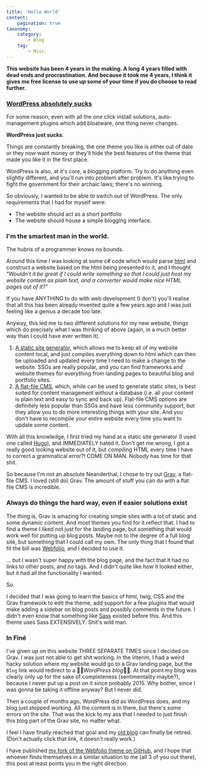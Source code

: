 ```yaml
---
title: 'Hello World'
content:
    pagination: true
taxonomy:
    category:
        - Blog
    tag:
        - Misc.
---
```


**This website has been 4 years in the making. A long 4 years filled with dead ends and procrastination. And because it took me 4 years, I think it gives me free license to use up some of your time if you do choose to read further.**

### [WordPress absolutely sucks](https://hackernoon.com/this-is-why-wordpress-sucks-and-you-should-probably-stop-using-it-v697y30v7)
For some reason, even with all the one click install solutions, auto-management plugins which add bloatware, one thing never changes.

**WordPress just sucks**.

Things are constantly breaking, the one theme you like is either out of date or they now want money or they'll hide the best features of the theme that made you like it in the first place.

WordPress is also, at it's core, a blogging platform. Try to do anything even slightly different, and you'll run into problem after problem. It's like trying to fight the government for their archaic laws; there's no winning.

So obviously, I wanted to be able to switch out of WordPress. The only requirements that I had for myself were:
* The website should act as a short portfolio
* The website should house a simple blogging interface.

### I'm the smartest man in the world.
The hubris of a programmer knows no bounds.

Around this time I was looking at some c# code which would parse [html](https://en.wikipedia.org/wiki/HTML) and construct a website based on the html being presented to it, and I thought _"Wouldn't it be great if I could write something so that I could just host my website content as plain text, and a converter would make nice HTML pages out of it?"_

If you have ANYTHING to do with web development (I don't) you'll realise that all this has been already invented quite a few years ago and I was just feeling like a genius a decade too late.

Anyway, this led me to two different solutions for my new website, things which do precisely what I was thinking of above (again, in a much better way than I could have ever written it).
1. [A static site generator](https://www.cloudflare.com/learning/performance/static-site-generator/), which allows me to keep all of my website content local, and just compiles everything down to html which can then be uploaded and updated every time I need to make a change to the website. SSGs are really popular, and you can find frameworks and website themes for everything from landing pages to beautiful blog and portfolio sites.
2. [A flat-file CMS](https://freelancewritingpros.com/flat-file-cms/), which, while can be used to generate static sites, is best suited for content management without a database (i.e. all your content is plain text and easy to sync and back up). Flat-file CMS options are definitely less popular than SSGs and have less community support, but they allow you to do more interesting things with your site. And you don't have to recompile your entire website every time you want to update some content.

With all this knowledge, I first tried my hand at a static site generator (I used one called [Hugo](https://gohugo.io/)), and IMMEDIATELY hated it. Don't get me wrong, I got a really good looking website out of it, but compiling HTML every time I have to correct a grammatical error?! COME ON MAN. Nobody has time for that shit.

So because I'm not an absolute Neanderthal, I chose to try out [Grav](https://getgrav.org/), a flat-file CMS. I loved (still do) Grav. The amount of stuff you can do with a flat file CMS is incredible.

### Always do things the hard way, even if easier solutions exist
The thing is, Grav is amazing for creating simple sites with a lot of static and some dynamic content. And most themes you find for it reflect that. I had to find a theme I liked not just for the landing page, but something that would work well for putting up blog posts. Maybe not to the degree of a full blog site, but something that I could call my own. The only thing that I found that fit the bill was [Webfolio](https://github.com/jasonccox/grav-theme-webfolio), and I decided to use it.

... but I wasn't super happy with the blog page, and the fact that it had no links to other posts, and no tags. And I didn't quite like how it looked either, but it had all the functionality I wanted.

So.

I decided that I was going to learn the basics of html, twig, CSS and the Grav framework to edit the theme, add support for a few plugins that would make adding a sidebar on blog posts and possibly comments in the future. I didn't even know that something like [Sass](https://sass-lang.com/dart-sass) existed before this. And this theme uses Sass EXTENSIVELY. Shit's wild man.

### In Finé
I've given up on this website THREE SEPARATE TIMES since I decided on Grav. I was just not able to get shit working. In the interim, I had a weird hacky solution where my website would go to a Grav landing page, but the `Blog` link would redirect to a 🤢🤢_WordPress blog_🤢🤢. At that point my blog was clearly only up for the sake of completeness (sentimentality maybe?), because I never put up a post on it since probably 2015. Why bother, since I was gonna be taking it offline anyway? But I never did.

Then a couple of months ago, WordPress did as WordPress does, and my blog just stopped working. All the content is in there, but there's some errors on the site. That was the kick to my ass that I needed to just finish this blog part of the Grav site, no matter what.

I feel I have finally reached that goal and my [old blog](https://archive.aashishvasudevan.com) can finally be retired.
(Don't actually click that link, it doesn't really work.)

I have published [my fork of the Webfolio theme on GitHub](https://github.com/aashishvasu/grav-theme-webfolio), and I hope that whoever finds themselves in a similar situation to me (all 3 of you out there), this post at least points you in the right direction.